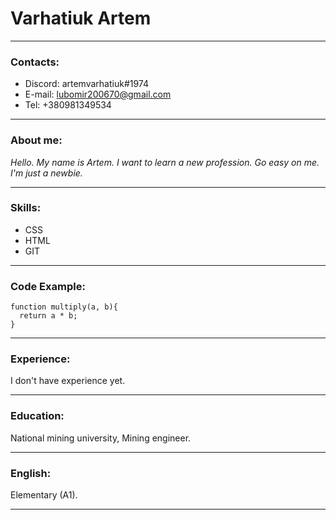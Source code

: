 # **Varhatiuk Artem**
---

### Contacts:
+ Discord: artemvarhatiuk#1974
+ E-mail: lubomir200670@gmail.com
+ Tel: +380981349534

---

### About me:

_Hello. My name is Artem. I want to learn a new profession. Go easy on me. I'm just a newbie._

---

### Skills:
+ CSS
+ HTML
+ GIT

---

### Code Example:
```
function multiply(a, b){
  return a * b; 
}
```

---

### Experience:
I don't have experience yet.

---

### Education:
National mining university, Mining engineer.

---

### English:
Elementary (A1).

---



